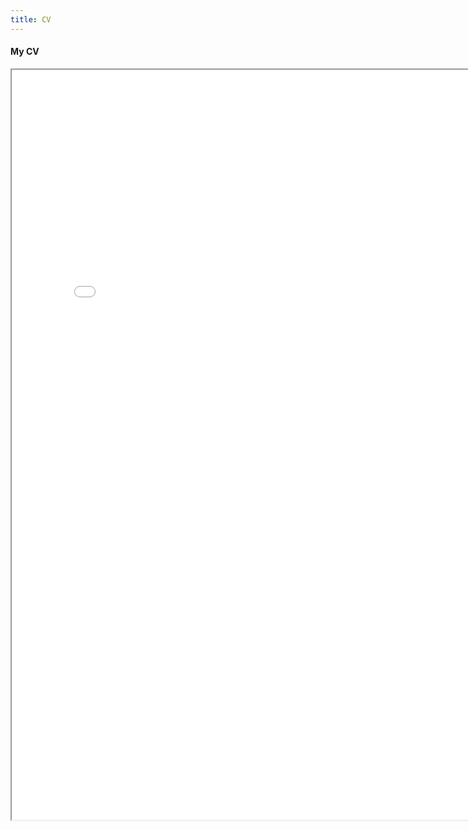 ```yaml
---
title: CV
---
```


#### My CV

<iframe
src="190710_ysx_cv.pdf" width="800" height="1200" scrolling="yes">
</iframe>
